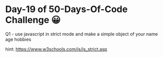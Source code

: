 # Day-19 of 50-Days-Of-Code Challenge 😀
 Q1 - use javascript in strict mode and make a simple object of your name age hobbies

 hint:
https://www.w3schools.com/js/js_strict.asp





 
